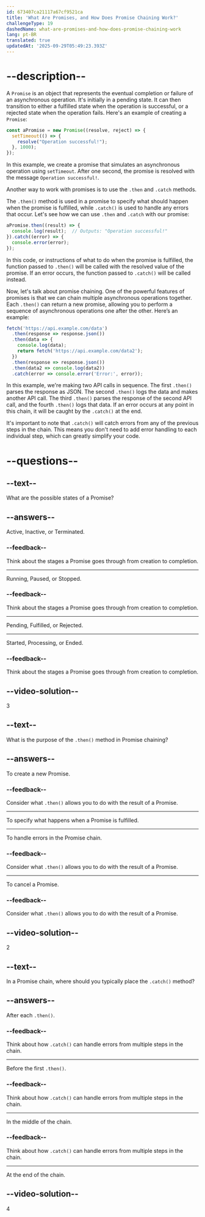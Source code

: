 ```yaml
---
id: 673407ca21117a67cf9521ca
title: 'What Are Promises, and How Does Promise Chaining Work?'
challengeType: 19
dashedName: what-are-promises-and-how-does-promise-chaining-work
lang: pt-BR
translated: true
updatedAt: '2025-09-29T05:49:23.393Z'
---
```


# --description--

A `Promise` is an object that represents the eventual completion or failure of an asynchronous operation. It's initially in a pending state. It can then transition to either a fulfilled state when the operation is successful, or a rejected state when the operation fails. Here's an example of creating a `Promise`:

```js
const aPromise = new Promise((resolve, reject) => {
  setTimeout(() => {
    resolve("Operation successful!");
  }, 1000);
});
```

In this example, we create a promise that simulates an asynchronous operation using `setTimeout`. After one second, the promise is resolved with the message `Operation successful!`.

Another way to work with promises is to use the `.then` and `.catch` methods.

The `.then()` method is used in a promise to specify what should happen when the promise is fulfilled, while `.catch()` is used to handle any errors that occur. Let's see how we can use `.then` and `.catch` with our promise:

```js
aPromise.then((result) => {
  console.log(result);  // Outputs: "Operation successful!"
}).catch((error) => {
  console.error(error);
});
```

In this code, or instructions of what to do when the promise is fulfilled, the function passed to `.then()` will be called with the resolved value of the promise. If an error occurs, the function passed to `.catch()` will be called instead.

Now, let's talk about promise chaining. One of the powerful features of promises is that we can chain multiple asynchronous operations together. Each `.then()` can return a new promise, allowing you to perform a sequence of asynchronous operations one after the other. Here’s an example: 

```js
fetch('https://api.example.com/data')
  .then(response => response.json())
  .then(data => {
    console.log(data);
    return fetch('https://api.example.com/data2');
  })
  .then(response => response.json())
  .then(data2 => console.log(data2))
  .catch(error => console.error('Error:', error));
```

In this example, we're making two API calls in sequence. The first `.then()` parses the response as JSON. The second `.then()` logs the data and makes another API call. The third `.then()` parses the response of the second API call, and the fourth `.then()` logs that data. If an error occurs at any point in this chain, it will be caught by the `.catch()` at the end.

It's important to note that `.catch()` will catch errors from any of the previous steps in the chain. This means you don't need to add error handling to each individual step, which can greatly simplify your code.

# --questions--

## --text--

What are the possible states of a Promise?

## --answers--

Active, Inactive, or Terminated.

### --feedback--

Think about the stages a Promise goes through from creation to completion.

---

Running, Paused, or Stopped.

### --feedback--

Think about the stages a Promise goes through from creation to completion.

---

Pending, Fulfilled, or Rejected.

---

Started, Processing, or Ended.

### --feedback--

Think about the stages a Promise goes through from creation to completion.

## --video-solution--

3

## --text--

What is the purpose of the `.then()` method in Promise chaining?

## --answers--

To create a new Promise.

### --feedback--

Consider what `.then()` allows you to do with the result of a Promise.

---

To specify what happens when a Promise is fulfilled.

---

To handle errors in the Promise chain.

### --feedback--

Consider what `.then()` allows you to do with the result of a Promise.

---

To cancel a Promise.

### --feedback--

Consider what `.then()` allows you to do with the result of a Promise.

## --video-solution--

2

## --text--

In a Promise chain, where should you typically place the `.catch()` method?

## --answers--

After each `.then()`.

### --feedback--

Think about how `.catch()` can handle errors from multiple steps in the chain.

---

Before the first `.then()`.

### --feedback--

Think about how `.catch()` can handle errors from multiple steps in the chain.

---

In the middle of the chain.

### --feedback--

Think about how `.catch()` can handle errors from multiple steps in the chain.

---

At the end of the chain.

## --video-solution--

4
